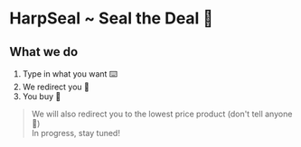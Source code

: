 # HarpSeal ~ Seal the Deal 🦭

## What we do  
1) Type in what you want ⌨️
2) We redirect you 🦭
3) You buy 🚀
> We will also redirect you to the lowest price product (don't tell anyone 🤫)   
> In progress, stay tuned!
